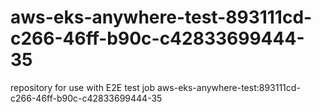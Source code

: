 # aws-eks-anywhere-test-893111cd-c266-46ff-b90c-c42833699444-35
repository for use with E2E test job aws-eks-anywhere-test:893111cd-c266-46ff-b90c-c42833699444-35
